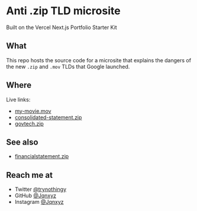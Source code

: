 # Anti .zip TLD microsite
Built on the Vercel Next.js Portfolio Starter Kit

## What
This repo hosts the source code for a microsite that explains the dangers of the new `.zip` and `.mov` TLDs that Google launched.

## Where
Live links:

- [my-movie.mov](https://my-movie.mov)
- [consolidated-statement.zip](https://consolidated-statement.zip)
- [govtech.zip](https://govtech.zip)

## See also

- [financialstatement.zip](https://financialstatement.zip)

## Reach me at

- Twitter [@trynothingy](https://twitter.com/trynothingy)
- GitHub [@Jqnxyz](https://github.com/Jqnxyz)
- Instagram [@Jqnxyz](https://instagram.com/Jqnxyz)
